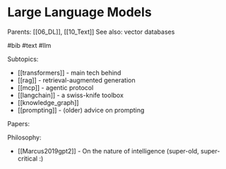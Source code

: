 # Large Language Models

Parents: [[06_DL]], [[10_Text]]
See also: vector databases

#bib #text #llm

Subtopics:
* [[transformers]] - main tech behind
* [[rag]] - retrieval-augmented generation
* [[mcp]] - agentic protocol
* [[langchain]] - a swiss-knife toolbox
* [[knowledge_graph]]
* [[prompting]] - (older) advice on prompting

Papers:


Philosophy:

* [[Marcus2019gpt2]] - On the nature of intelligence (super-old, super-critical :)

